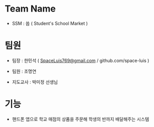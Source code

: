 # Team Name
 - SSM : 씀 ( Student's School Market )
 
# 팀원
 - 팀장 : 한민석 ( SpaceLuis769@gmail.com / github.com/space-luis )
 - 팀원 : 조명연 
 
 - 지도교사 : 박미정 선생님
 
# 기능
 - 핸드폰 앱으로 학교 매점의 상품을 주문해 학생의 반까지 배달해주는 시스템
 
 
